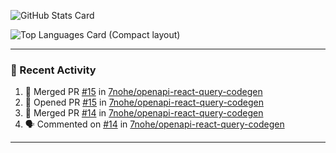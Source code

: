 ![GitHub Stats Card](https://github-readme-stats.vercel.app/api?username=7nohe&count_private=true&theme=react)

![Top Languages Card (Compact layout)](https://github-readme-stats.vercel.app/api/top-langs/?username=7nohe&layout=compact&theme=react)

---

### :koala: Recent Activity

<!--START_SECTION:activity-->
1. 🎉 Merged PR [#15](https://github.com/7nohe/openapi-react-query-codegen/pull/15) in [7nohe/openapi-react-query-codegen](https://github.com/7nohe/openapi-react-query-codegen)
2. 💪 Opened PR [#15](https://github.com/7nohe/openapi-react-query-codegen/pull/15) in [7nohe/openapi-react-query-codegen](https://github.com/7nohe/openapi-react-query-codegen)
3. 🎉 Merged PR [#14](https://github.com/7nohe/openapi-react-query-codegen/pull/14) in [7nohe/openapi-react-query-codegen](https://github.com/7nohe/openapi-react-query-codegen)
4. 🗣 Commented on [#14](https://github.com/7nohe/openapi-react-query-codegen/issues/14) in [7nohe/openapi-react-query-codegen](https://github.com/7nohe/openapi-react-query-codegen)
<!--END_SECTION:activity-->

---
